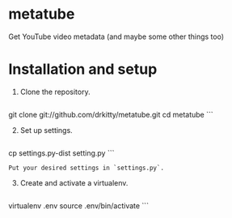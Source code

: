 metatube
========

Get YouTube video metadata (and maybe some other things too)

# Installation and setup

1. Clone the repository.

    ```none 
git clone git://github.com/drkitty/metatube.git
cd metatube
    ```

2. Set up settings.

    ```none
cp settings.py-dist setting.py
    ```

    Put your desired settings in `settings.py`.

3. Create and activate a virtualenv.

    ```none
virtualenv .env
source .env/bin/activate
    ```
    
